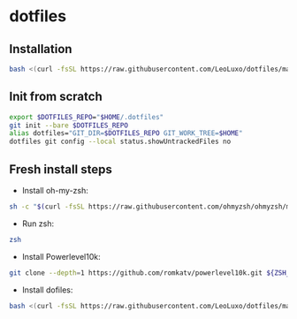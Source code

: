 # dotfiles

## Installation
```bash
bash <(curl -fsSL https://raw.githubusercontent.com/LeoLuxo/dotfiles/main/bootstrap.sh)
```


## Init from scratch
```bash
export $DOTFILES_REPO="$HOME/.dotfiles"
git init --bare $DOTFILES_REPO
alias dotfiles="GIT_DIR=$DOTFILES_REPO GIT_WORK_TREE=$HOME"
dotfiles git config --local status.showUntrackedFiles no
```


## Fresh install steps
- Install oh-my-zsh:
```bash
sh -c "$(curl -fsSL https://raw.githubusercontent.com/ohmyzsh/ohmyzsh/master/tools/install.sh)"
```

- Run zsh:
```bash
zsh
```

- Install Powerlevel10k:
```bash
git clone --depth=1 https://github.com/romkatv/powerlevel10k.git ${ZSH_CUSTOM:-$HOME/.oh-my-zsh/custom}/themes/powerlevel10k
```

- Install dofiles:
```bash
bash <(curl -fsSL https://raw.githubusercontent.com/LeoLuxo/dotfiles/main/bootstrap.sh)
```